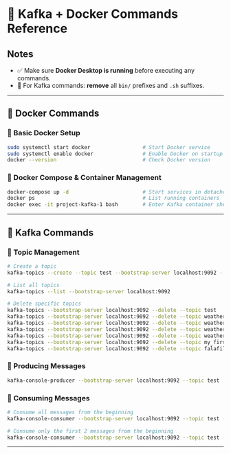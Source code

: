 
# 📝 Kafka + Docker Commands Reference

## Notes
- ✅ Make sure **Docker Desktop is running** before executing any commands.
- 🧼 For Kafka commands: **remove** all `bin/` prefixes and `.sh` suffixes.

---

## 🐳 Docker Commands

### 🔹 Basic Docker Setup
```bash
sudo systemctl start docker                 # Start Docker service
sudo systemctl enable docker                # Enable Docker on startup
docker --version                            # Check Docker version
````

### 🔹 Docker Compose & Container Management

```bash
docker-compose up -d                        # Start services in detached mode
docker ps                                   # List running containers
docker exec -it project-kafka-1 bash        # Enter Kafka container shell
```

---

## 🧵 Kafka Commands

### 🔹 Topic Management

```bash
# Create a topic
kafka-topics --create --topic test --bootstrap-server localhost:9092 --partitions 1 --replication-factor 1

# List all topics
kafka-topics --list --bootstrap-server localhost:9092

# Delete specific topics
kafka-topics --bootstrap-server localhost:9092 --delete --topic test
kafka-topics --bootstrap-server localhost:9092 --delete --topic weather-rain
kafka-topics --bootstrap-server localhost:9092 --delete --topic weather-archive
kafka-topics --bootstrap-server localhost:9092 --delete --topic weather-raw
kafka-topics --bootstrap-server localhost:9092 --delete --topic weather-dropped
kafka-topics --bootstrap-server localhost:9092 --delete --topic my_first
kafka-topics --bootstrap-server localhost:9092 --delete --topic falafil
```

### 🔹 Producing Messages

```bash
kafka-console-producer --bootstrap-server localhost:9092 --topic test
```

### 🔹 Consuming Messages

```bash
# Consume all messages from the beginning
kafka-console-consumer --bootstrap-server localhost:9092 --topic test --from-beginning

# Consume only the first 2 messages from the beginning
kafka-console-consumer --bootstrap-server localhost:9092 --topic test --from-beginning --max-messages 2
```

---



